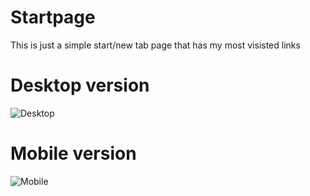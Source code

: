 # Startpage

This is just a simple start/new tab page that has my most visisted links

# Desktop version

![Desktop](https://i.imgur.com/tCGze49.jpg)

# Mobile version

![Mobile](https://i.imgur.com/W0JFOyz.png)
